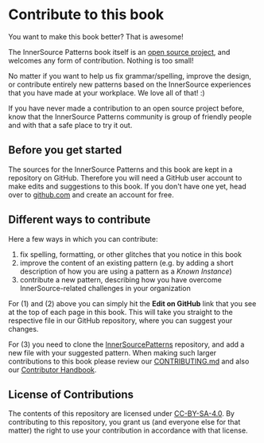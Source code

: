 # Contribute to this book

You want to make this book better? That is awesome!

The InnerSource Patterns book itself is an [open source project](https://github.com/InnerSourceCommons/InnerSourcePatterns), and welcomes any form of contribution. Nothing is too small!

No matter if you want to help us fix grammar/spelling, improve the design, or contribute entirely new patterns based on the InnerSource experiences that you have made at your workplace. We love all of that! :)

If you have never made a contribution to an open source project before, know that the InnerSource Patterns community is group of friendly people and with that a safe place to try it out.

## Before you get started

The sources for the InnerSource Patterns and this book are kept in a repository on GitHub. Therefore you will need a GitHub user account to make edits and suggestions to this book. If you don't have one yet, head over to [github.com](https://github.com) and create an account for free.

## Different ways to contribute

Here a few ways in which you can contribute:

1. fix spelling, formatting, or other glitches that you notice in this book
2. improve the content of an existing pattern (e.g. by adding a short description of how you are using a pattern as a _Known Instance_)
3. contribute a new pattern, describing how you have overcome InnerSource-related challenges in your organization

For (1) and (2) above you can simply hit the **Edit on GitHub** link that you see at the top of each page in this book. This will take you straight to the respective file in our GitHub repository, where you can suggest your changes.

For (3) you need to clone the [InnerSourcePatterns](https://github.com/InnerSourceCommons/InnerSourcePatterns) repository, and add a new file with your suggested pattern. When making such larger contributions to this book please review our [CONTRIBUTING.md](../../CONTRIBUTING.md) and also our [Contributor Handbook](../../meta/contributor-handbook.md).

## License of Contributions

The contents of this repository are licensed under [CC-BY-SA-4.0](../../LICENSE.txt). By contributing to this repository, you grant us (and everyone else for that matter) the right to use your contribution in accordance with that license.
